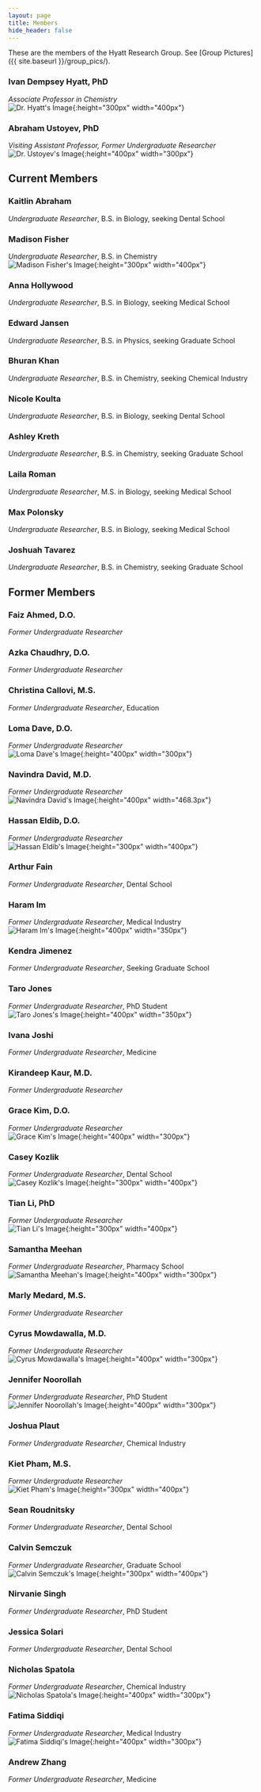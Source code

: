 ```yaml
---
layout: page
title: Members
hide_header: false
---
```


These are the members of the Hyatt Research Group. See [Group Pictures]({{ site.baseurl }}/group_pics/). 

### Ivan Dempsey Hyatt, PhD<br>
*Associate Professor in Chemistry*<br>
![Dr. Hyatt's Image](/media/images/members/hyatt.jpg){:height="300px" width="400px"}<br>

### Abraham Ustoyev, PhD<br>
*Visiting Assistant Professor, Former Undergraduate Researcher*<br>
![Dr. Ustoyev's Image](/media/images/members/ustoyev.jpg){:height="400px" width="300px"}<br>

## Current Members

### Kaitlin Abraham<br>
*Undergraduate Researcher*, B.S. in Biology, seeking Dental School<br>
<!--![Kaitlin Abraham's Image](/media/images/members/kaitlin.jpg){:height="300px" width="400px"}-->

### Madison Fisher<br>
*Undergraduate Researcher*, B.S. in Chemistry<br>
![Madison Fisher's Image](/media/images/members/madison.jpg){:height="300px" width="400px"}<br>

### Anna Hollywood<br>
*Undergraduate Researcher*, B.S. in Biology, seeking Medical School<br>
<!--![Anna Hollywood's Image](/media/images/members/anna.jpg){:height="300px" width="400px"}-->

### Edward Jansen<br>
*Undergraduate Researcher*, B.S. in Physics, seeking Graduate School<br>
<!--![Edward Jansen's Image](/media/images/members/edward.jpg){:height="300px" width="400px"}-->

### Bhuran Khan<br>
*Undergraduate Researcher*, B.S. in Chemistry, seeking Chemical Industry<br>
<!--![Bhuran Khan's Image](/media/images/members/bhuran.jpg){:height="300px" width="400px"}-->

### Nicole Koulta<br>
*Undergraduate Researcher*, B.S. in Biology, seeking Dental School<br>
<!--![Nicole Koulta's Image](/media/images/members/nicole.jpg){:height="300px" width="400px"}-->

### Ashley Kreth<br>
*Undergraduate Researcher*, B.S. in Chemistry, seeking Graduate School<br>
<!--![Ashley Kreth's Image](/media/images/members/ashley.jpg){:height="300px" width="400px"}-->

### Laila Roman<br>
*Undergraduate Researcher*, M.S. in Biology, seeking Medical School<br>
<!--![Laila Roman's Image](/media/images/members/laila.jpg){:height="300px" width="400px"}-->

### Max Polonsky<br>
*Undergraduate Researcher*, B.S. in Biology, seeking Medical School<br>
<!--![Max Polonsky's Image](/media/images/members/max.jpg){:height="300px" width="400px"}-->

### Joshuah Tavarez<br>
*Undergraduate Researcher*, B.S. in Chemistry, seeking Graduate School<br>
<!--![Joshuah Tavarez's Image](/media/images/members/joshuah.jpg){:height="300px" width="400px"}-->

## Former Members

### Faiz Ahmed, D.O.<br>
*Former Undergraduate Researcher*<br>
<!--![Faiz Ahmed's Image](/media/images/members/faiz.jpg){:height="300px" width="400px"}-->

### Azka Chaudhry, D.O.<br>
*Former Undergraduate Researcher*<br>
<!--![Azka Chaudhry's Image](/media/images/members/azka.jpg){:height="300px" width="400px"}-->

### Christina Callovi, M.S.<br>
*Former Undergraduate Researcher*, Education<br>
<!--![Christina Callovi's Image](/media/images/members/christina.jpg){:height="300px" width="400px"}-->

### Loma Dave, D.O.<br>
*Former Undergraduate Researcher*<br>
![Loma Dave's Image](/media/images/members/loma.jpg){:height="400px" width="300px"}<br>

### Navindra David, M.D.<br>
*Former Undergraduate Researcher*<br>
![Navindra David's Image](/media/images/members/navindra.jpg){:height="400px" width="468.3px"}<br>

### Hassan Eldib, D.O.<br>
*Former Undergraduate Researcher*<br>
![Hassan Eldib's Image](/media/images/members/hassan.jpg){:height="300px" width="400px"}<br>

### Arthur Fain<br>
*Former Undergraduate Researcher*, Dental School<br>
<!--![Arthur Fain's Image](/media/images/members/arthur.jpg){:height="300px" width="400px"}-->

### Haram Im<br>
*Former Undergraduate Researcher*, Medical Industry<br>
![Haram Im's Image](/media/images/members/haram.jpg){:height="400px" width="350px"}<br>

### Kendra Jimenez<br>
*Former Undergraduate Researcher*, Seeking Graduate School<br>
<!--![Kendra Jimenez's Image](/media/images/members/kendra.jpg){:height="300px" width="400px"}-->

### Taro Jones<br>
*Former Undergraduate Researcher*, PhD Student<br>
![Taro Jones's Image](/media/images/members/taro.png){:height="400px" width="350px"}<br>

### Ivana Joshi<br>
*Former Undergraduate Researcher*, Medicine<br>
<!--![Ivana Joshi's Image](/media/images/members/ivana.png){:height="400px" width="300px"}-->

### Kirandeep Kaur, M.D.<br>
*Former Undergraduate Researcher*<br>
<!--![Kirandeep Kaur's Image](/media/images/members/kirandeep.jpg){:height="300px" width="400px"}-->

### Grace Kim, D.O.<br>
*Former Undergraduate Researcher*<br>
![Grace Kim's Image](/media/images/members/grace.jpg){:height="400px" width="300px"}<br>

### Casey Kozlik<br>
*Former Undergraduate Researcher*, Dental School<br>
![Casey Kozlik's Image](/media/images/members/casey.jpg){:height="300px" width="400px"}<br>

### Tian Li, PhD<br>
*Former Undergraduate Researcher*<br>
![Tian Li's Image](/media/images/members/tian.jpg){:height="300px" width="400px"}<br>

### Samantha Meehan<br>
*Former Undergraduate Researcher*, Pharmacy School<br>
![Samantha Meehan's Image](/media/images/members/samantha.jpg){:height="400px" width="300px"}<br>

### Marly Medard, M.S.<br>
*Former Undergraduate Researcher*<br>
<!--![Marly Medard's Image](/media/images/members/marly.jpg){:height="300px" width="400px"}-->

### Cyrus Mowdawalla, M.D.<br>
*Former Undergraduate Researcher*<br>
![Cyrus Mowdawalla's Image](/media/images/members/cyrus.jpg){:height="400px" width="300px"}<br>

### Jennifer Noorollah<br>
*Former Undergraduate Researcher*, PhD Student<br>
![Jennifer Noorollah's Image](/media/images/members/jennifer.jpg){:height="400px" width="300px"}<br>

### Joshua Plaut<br>
*Former Undergraduate Researcher*, Chemical Industry<br>
<!--![Joshua Plaut's Image](/media/images/members/joshua.jpg){:height="300px" width="400px"}-->

### Kiet Pham, M.S.<br>
*Former Undergraduate Researcher*<br>
![Kiet Pham's Image](/media/images/members/kiet.jpg){:height="300px" width="400px"}<br>

### Sean Roudnitsky<br>
*Former Undergraduate Researcher*, Dental School<br>
<!--![Sean Roudnitsky's Image](/media/images/members/sean.jpg){:height="300px" width="400px"}-->

### Calvin Semczuk<br>
*Former Undergraduate Researcher*, Graduate School<br>
![Calvin Semczuk's Image](/media/images/members/calvin.jpg){:height="300px" width="400px"}<br>

### Nirvanie Singh<br>
*Former Undergraduate Researcher*, PhD Student<br>
<!--![Nirvanie Singh's Image](/media/images/members/nirvanie.jpg){:height="300px" width="400px"}-->

### Jessica Solari<br>
*Former Undergraduate Researcher*, Dental School<br>
<!--![Jessica Solari's Image](/media/images/members/jessica.jpg){:height="300px" width="400px"}-->

### Nicholas Spatola<br>
*Former Undergraduate Researcher*, Chemical Industry<br>
![Nicholas Spatola's Image](/media/images/members/nicholas.jpg){:height="400px" width="300px"}<br>

### Fatima Siddiqi<br>
*Former Undergraduate Researcher*, Medical Industry<br>
![Fatima Siddiqi's Image](/media/images/members/fatima.jpg){:height="400px" width="300px"}<br>

### Andrew Zhang<br>
*Former Undergraduate Researcher*, Medicine<br>
<!--![Andrew Zhang's Image](/media/images/members/andrew.jpg){:height="300px" width="400px"}-->
